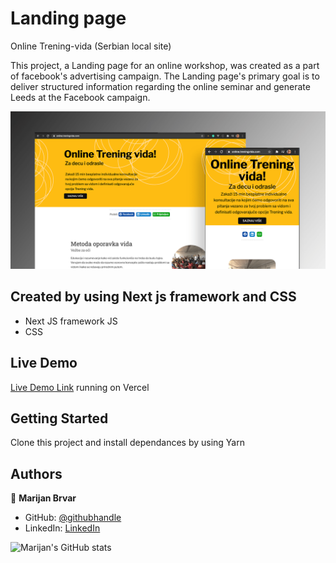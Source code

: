 # Landing page 
Online Trening-vida (Serbian local site)

This project, a Landing page for an online workshop, was created as a part of facebook's advertising campaign. The Landing page's primary goal is to deliver structured information regarding the online seminar and generate Leeds at the Facebook campaign.

![screenshot](./onlinetreningvida.png)

## Created by using Next js framework and CSS

- Next JS framework JS
- CSS

## Live Demo

[Live Demo Link](https://online.treningvida.com/) running on Vercel

## Getting Started

Clone this project and install dependances by using Yarn

## Authors

👤 **Marijan Brvar**

- GitHub: [@githubhandle](https://github.com/marijanbrvar)
- LinkedIn: [LinkedIn](https://linkedin.com/in/mbrvar)

![Marijan's GitHub stats](https://github-readme-stats.vercel.app/api?username=marijanbrvar&count_private=true)
